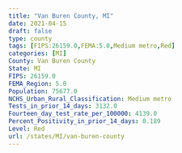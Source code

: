```yaml
---
title: "Van Buren County, MI"
date: 2021-04-15
draft: false
type: county
tags: [FIPS:26159.0,FEMA:5.0,Medium metro,Red]
categories: [MI]
County: Van Buren County
State: MI
FIPS: 26159.0
FEMA_Region: 5.0
Population: 75677.0
NCHS_Urban_Rural_Classification: Medium metro
Tests_in_prior_14_days: 3132.0
Fourteen_day_test_rate_per_100000: 4139.0
Percent_Positivity_in_prior_14_days: 0.189
Level: Red
url: /states/MI/van-buren-county
---
```



